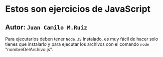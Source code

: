 # Estos son ejercicios de JavaScript

## Autor: `Juan Camilo M.Ruiz`

Para ejecutarlos deben tener `Node.JS` Instalado, es muy fácil de hacer solo tienes que instalarlo y para ejecutar los archivos con el comando `node` "nombreDelArchivo.js".
